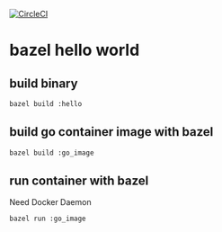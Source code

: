 [![CircleCI](https://circleci.com/gh/gavinzhou/bazel-go-hello-world.svg?style=svg)](https://circleci.com/gh/gavinzhou/bazel-go-hello-world)
# bazel hello world

## build binary

```bash
bazel build :hello
```

## build go container image with bazel

```bash
bazel build :go_image
```

## run container with bazel

Need Docker Daemon

```bash
bazel run :go_image
```
